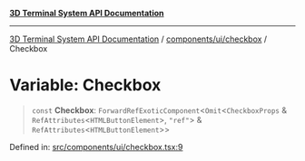 [**3D Terminal System API Documentation**](../../../../README.md)

***

[3D Terminal System API Documentation](../../../../README.md) / [components/ui/checkbox](../README.md) / Checkbox

# Variable: Checkbox

> `const` **Checkbox**: `ForwardRefExoticComponent`\<`Omit`\<`CheckboxProps` & `RefAttributes`\<`HTMLButtonElement`\>, `"ref"`\> & `RefAttributes`\<`HTMLButtonElement`\>\>

Defined in: [src/components/ui/checkbox.tsx:9](https://github.com/Dicommunitas/ThreeJS_Terminal_3D/blob/5b477f54175762d5c4c643839351148d429f45bb/src/components/ui/checkbox.tsx#L9)
